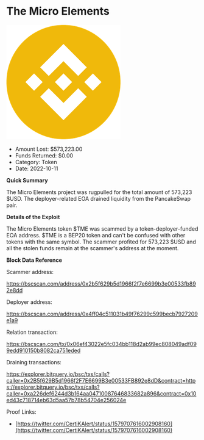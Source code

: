 # The Micro Elements
![The Micro Elements](/rektimages/The-Micro-Elements.png)
- Amount Lost: $573,223.00
- Funds Returned: $0.00
- Category: Token
- Date: 2022-10-11

**Quick Summary**

The Micro Elements project was rugpulled for the total amount of 573,223 $USD. The deployer-related EOA drained liquidity from the PancakeSwap pair.

  


 **Details of the Exploit**

The Micro Elements token $TME was scammed by a token-deployer-funded EOA address. $TME is a BEP20 token and can't be confused with other tokens with the same symbol. The scammer profited for 573,223 $USD and all the stolen funds remain at the scammer's address at the moment.

  


 **Block Data Reference**

Scammer address:

https://bscscan.com/address/0x2b5f629b5d1966f2f7e6699b3e00533fb892e8dd

  


Deployer address:

https://bscscan.com/address/0x4ff04c511031b49f76299c599becb7927209e1a9

  


Relation transaction:

https://bscscan.com/tx/0x06ef43022e5fc034bb118d2ab99ec808049adf099edd910150b8082ca751eded

  


Draining transactions:

https://explorer.bitquery.io/bsc/txs/calls?caller=0x2B5f629B5d1966f2F7E6699B3e00533FB892e8dD&contract=https://explorer.bitquery.io/bsc/txs/calls?caller=0xa226def6244d3b164aa04710087646833682a896&contract=0x10ed43c718714eb63d5aa57b78b54704e256024e


Proof Links:
- [https://twitter.com/CertiKAlert/status/1579707616002908160](https://twitter.com/CertiKAlert/status/1579707616002908160)


